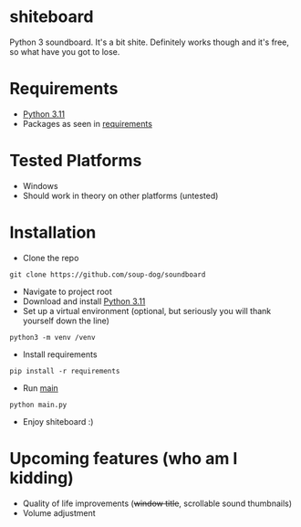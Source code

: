 # shiteboard
Python 3 soundboard. It's a bit shite. Definitely works though and it's free, so what have you got to lose.

# Requirements
- [Python 3.11](https://www.python.org/downloads/)
- Packages as seen in [requirements](requirements.txt)

# Tested Platforms
- Windows
- Should work in theory on other platforms (untested)

# Installation
- Clone the repo
```commandline
git clone https://github.com/soup-dog/soundboard
```
- Navigate to project root
- Download and install [Python 3.11](https://www.python.org/downloads/)
- Set up a virtual environment (optional, but seriously you will thank yourself down the line)
```commandline
python3 -m venv /venv
```
- Install requirements
```commandline
pip install -r requirements
```
- Run [main](main.py)
```commandline
python main.py
```
- Enjoy shiteboard :)

# Upcoming features (who am I kidding)
- Quality of life improvements (~~window title~~, scrollable sound thumbnails)
- Volume adjustment

